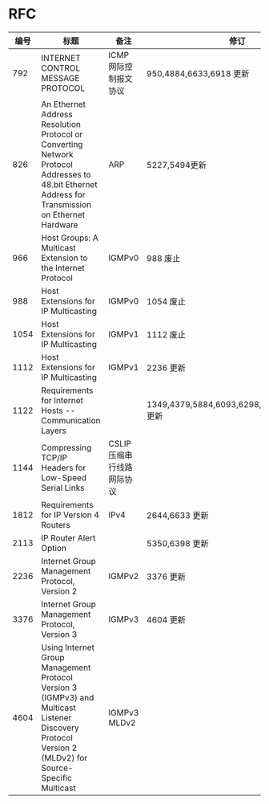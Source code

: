 # RFC

| 编号 | 标题 | 备注 | 修订 |
|---|---|---|---|
| 792 | INTERNET CONTROL MESSAGE PROTOCOL | ICMP 网际控制报文协议 | 950,4884,6633,6918 更新|
| 826 | An Ethernet Address Resolution Protocol or Converting Network Protocol Addresses to 48.bit Ethernet Address for Transmission on Ethernet Hardware | ARP | 5227,5494更新 | 
| 966 | Host Groups: A Multicast Extension to the Internet Protocol | IGMPv0 | 988 废止 |
| 988 | Host Extensions for IP Multicasting | IGMPv0 | 1054 废止 |
| 1054 | Host Extensions for IP Multicasting | IGMPv1 | 1112 废止 |
| 1112 | Host Extensions for IP Multicasting | IGMPv1 | 2236 更新 |
| 1122 | Requirements for Internet Hosts -- Communication Layers |  |  1349,4379,5884,6093,6298,6633,6864,8029 更新 |
| 1144 | Compressing TCP/IP Headers for Low-Speed Serial Links | CSLIP 压缩串行线路网际协议 | | 
| 1812 | Requirements for IP Version 4 Routers | IPv4 | 2644,6633 更新 |
| 2113 | IP Router Alert Option | | 5350,6398 更新 |
| 2236 | Internet Group Management Protocol, Version 2 | IGMPv2 | 3376 更新 |
| 3376 | Internet Group Management Protocol, Version 3 | IGMPv3 | 4604 更新 |
| 4604 | Using Internet Group Management Protocol Version 3 (IGMPv3) and Multicast Listener Discovery Protocol Version 2 (MLDv2) for Source-Specific Multicast | IGMPv3 MLDv2 | |